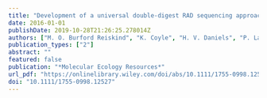 ```yaml
---
title: "Development of a universal double-digest RAD sequencing approach for a group of nonmodel, ecologically and economically important insect and fish taxa"
date: 2016-01-01
publishDate: 2019-10-28T21:26:25.278014Z
authors: ["M. O. Burford Reiskind", "K. Coyle", "H. V. Daniels", "P. Labadie", "M. H. Reiskind", "N. B. Roberts", "R. B. Roberts", "J. Schaff", "E. L. Vargo"]
publication_types: ["2"]
abstract: ""
featured: false
publication: "*Molecular Ecology Resources*"
url_pdf: "https://onlinelibrary.wiley.com/doi/abs/10.1111/1755-0998.12527 https://onlinelibrary.wiley.com/doi/full/10.1111/1755-0998.12527"
doi: "10.1111/1755-0998.12527"
---
```


